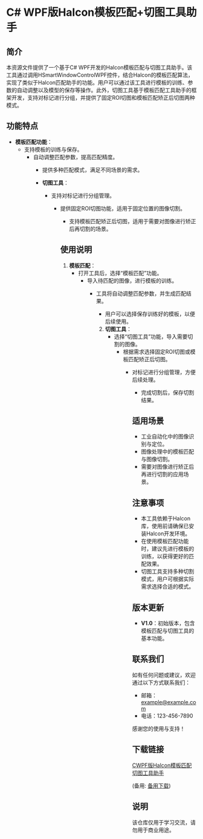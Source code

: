 # C# WPF版Halcon模板匹配+切图工具助手

## 简介

本资源文件提供了一个基于C# WPF开发的Halcon模板匹配与切图工具助手。该工具通过调用HSmartWindowControlWPF控件，结合Halcon的模板匹配算法，实现了类似于Halcon匹配助手的功能。用户可以通过该工具进行模板的训练、参数的自动调整以及模型的保存等操作。此外，切图工具基于模板匹配工具助手的框架开发，支持对标记进行分组，并提供了固定ROI切图和模板匹配矫正后切图两种模式。

## 功能特点

- **模板匹配功能**：
  - 支持模板的训练与保存。
    - 自动调整匹配参数，提高匹配精度。
      - 提供多种匹配模式，满足不同场景的需求。

      - **切图工具**：
        - 支持对标记进行分组管理。
          - 提供固定ROI切图功能，适用于固定位置的图像切割。
            - 支持模板匹配矫正后切图，适用于需要对图像进行矫正后再切割的场景。

            ## 使用说明

            1. **模板匹配**：
               - 打开工具后，选择“模板匹配”功能。
                  - 导入待匹配的图像，进行模板的训练。
                     - 工具将自动调整匹配参数，并生成匹配结果。
                        - 用户可以选择保存训练好的模板，以便后续使用。

                        2. **切图工具**：
                           - 选择“切图工具”功能，导入需要切割的图像。
                              - 根据需求选择固定ROI切图或模板匹配矫正后切图。
                                 - 对标记进行分组管理，方便后续处理。
                                    - 完成切割后，保存切割结果。

                                    ## 适用场景

                                    - 工业自动化中的图像识别与定位。
                                    - 图像处理中的模板匹配与图像切割。
                                    - 需要对图像进行矫正后再进行切割的应用场景。

                                    ## 注意事项

                                    - 本工具依赖于Halcon库，使用前请确保已安装Halcon开发环境。
                                    - 在使用模板匹配功能时，建议先进行模板的训练，以获得更好的匹配效果。
                                    - 切图工具支持多种切割模式，用户可根据实际需求选择合适的模式。

                                    ## 版本更新

                                    - **V1.0**：初始版本，包含模板匹配与切图工具的基本功能。

                                    ## 联系我们

                                    如有任何问题或建议，欢迎通过以下方式联系我们：
                                    - 邮箱：example@example.com
                                    - 电话：123-456-7890

                                    感谢您的使用与支持！

                                    ## 下载链接
                                    [CWPF版Halcon模板匹配切图工具助手](https://pan.quark.cn/s/0196e49fd44f) 

                                    (备用: [备用下载](https://pan.baidu.com/s/1cSup3XyDAfADkOzj_FmGkw?pwd=1234))

                                    ## 说明

                                    该仓库仅用于学习交流，请勿用于商业用途。
